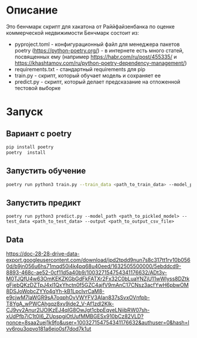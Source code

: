 # Описание
Это бенчмарк скрипт для хакатона от Раййфайзенбанка по оценке коммерческой недвижимости
Бенчмарк состоит из:
* pyproject.toml - конфигурационный файл для менеджера пакетов poetry (https://python-poetry.org/) - в интернете есть много статей, посвященных ему (например https://habr.com/ru/post/455335/ и https://khashtamov.com/ru/python-poetry-dependency-management/)
* requirements.txt - стандартный requirements для pip
* train.py - скрипт, который обучает модель и сохраняет ее
* predict.py - скрипт, который делает предсказание на отложенной тестовой выборке

# Запуск
## Вариант с poetry
```sh
pip install poetry 
poetry  install  
```

## Запустить обучение
```sh
poetry run python3 train.py --train_data <path_to_train_data> --model_path <path_to_pickle_ml_model>
```

## Запустить предикт
```
poetry run python3 predict.py --model_path <path_to_pickled_model> --test_data <path_to_test_data> --output <path_to_output_csv_file>
```

## Data
https://doc-28-28-drive-data-export.googleusercontent.com/download/jpd2tpdd9nun7s8c317tt1rv10b0560d/b9jn056u6hs71mqd50i4k4pq68u40eed/1632505500000/5ebddcd9-8893-468c-ae52-0cf11d5a40b9/100327154754341176632/ADt3v-M0TJQfU4w63OmKEKZKGbGdFkFATXr2Fx32C0bLuaYNZjU11wWlyss8DZtkgFjebQKzDZTpJ4xl1QxYhctn0f5GZC4ajfV9mAnC17CNsz3acfYwH6pbwOM8DSJoWobcZYYo4qYh-kB1LpcIvrCaM8-e9cjwM7laWGR9sA7oqphOvVWYFV3AIan837sSvxOVnfpb-T8YgA_wPWCAhgqz8xy9ide2_V-Af1zdl2Klk-CJ9vv2Anur2lJOlKzEJ4qIG8OwJgt1cbpEqyeLNiibRW07sh-xUdPfb7iC1t0I6_ZUpspgiOtUufMMBGESx910bCz82VLD?nonce=8saa2uej1k9fo&user=100327154754341176632&authuser=0&hash=lvv6rou3opvo181a6ejo0sf7dod7k1ut
